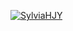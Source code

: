 [![SylviaHJY](https://circleci.com/gh/SylviaHJY/RESTful-API-SSW567-1.svg?style=svg)](https://app.circleci.com/pipelines/github/SylviaHJY/RESTful-API-SSW567-1?branch=HW05a_Mocking&filter=all)
